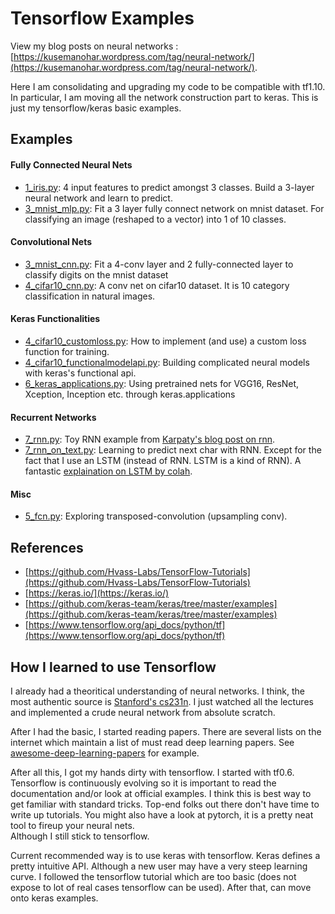 # Tensorflow Examples

View my blog posts on neural networks : [https://kusemanohar.wordpress.com/tag/neural-network/](https://kusemanohar.wordpress.com/tag/neural-network/).

Here I am consolidating and upgrading my code to be compatible with tf1.10. In particular, I
am moving all the network construction part to keras. This is just my
tensorflow/keras basic examples.

## Examples

#### Fully Connected Neural Nets
- [1_iris.py](1_iris.py): 4 input features to predict amongst 3 classes. Build a 3-layer neural network and learn to predict.
- [3_mnist_mlp.py](3_mnist_mlp.py): Fit a 3 layer fully connect network on mnist dataset. For classifying an image (reshaped to a vector) into 1 of 10 classes.

#### Convolutional Nets
- [3_mnist_cnn.py](3_mnist_cnn.py): Fit a 4-conv layer and 2 fully-connected layer to classify digits on the mnist dataset
- [4_cifar10_cnn.py](4_cifar10_cnn.py): A conv net on cifar10 dataset. It is 10 category classification in natural images.

#### Keras Functionalities
- [4_cifar10_customloss.py](4_cifar10_customloss.py): How to implement (and use) a custom loss function for training.
- [4_cifar10_functionalmodelapi.py](4_cifar10_functionalmodelapi.py): Building complicated neural models with keras's functional api.
- [6_keras_applications.py](6_keras_applications.py): Using pretrained nets for VGG16, ResNet, Xception, Inception etc. through keras.applications

#### Recurrent Networks
- [7_rnn.py](7_rnn.py): Toy RNN example from [Karpaty's blog post on rnn](http://karpathy.github.io/2015/05/21/rnn-effectiveness/).
- [7_rnn_on_text.py](7_rnn_on_text.py): Learning to predict next char with RNN.
Except for the fact that I use
an LSTM (instead of RNN. LSTM is a kind of RNN). A fantastic [explaination on LSTM by colah](http://colah.github.io/posts/2015-08-Understanding-LSTMs/).

#### Misc
- [5_fcn.py](5_fcn.py): Exploring transposed-convolution (upsampling conv). 

## References
- [https://github.com/Hvass-Labs/TensorFlow-Tutorials](https://github.com/Hvass-Labs/TensorFlow-Tutorials)
- [https://keras.io/](https://keras.io/)
- [https://github.com/keras-team/keras/tree/master/examples](https://github.com/keras-team/keras/tree/master/examples)
- [https://www.tensorflow.org/api_docs/python/tf](https://www.tensorflow.org/api_docs/python/tf)

## How I learned to use Tensorflow
I already had a theoritical understanding of neural networks. I think, the most authentic source is
[Stanford's cs231n](http://cs231n.stanford.edu/). I just watched all the lectures and implemented
a crude neural network from absolute scratch.

After I had the basic, I started reading papers. There are several lists on the internet
which maintain a list of must read deep learning papers. See [awesome-deep-learning-papers](https://github.com/terryum/awesome-deep-learning-papers) for example.

After all this, I got my hands dirty with tensorflow. I started with tf0.6. Tensorflow is continuously
evolving so it is important to read the documentation and/or look at official examples. I think this is best
way to get familiar with standard tricks. Top-end folks out there don't have time to write up
tutorials. You might also have a look at pytorch, it is a pretty neat tool to fireup your neural nets.  
Although I still stick to tensorflow.

Current recommended way is to use keras with tensorflow. Keras defines a pretty intuitive API.
Although a new user may have a very steep learning curve. I followed the tensorflow tutorial which
are too basic (does not expose to lot of real cases tensorflow can be used). After that, can
move onto keras examples.
